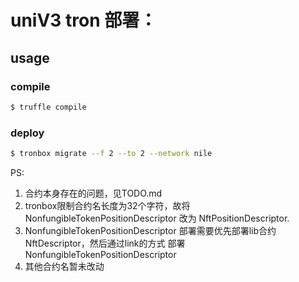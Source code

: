 # uniV3 tron 部署：

## usage

### compile

```sh
$ truffle compile
```

### deploy

```sh
$ tronbox migrate --f 2 --to 2 --network nile
```

PS: 
1. 合约本身存在的问题，见TODO.md
2. tronbox限制合约名长度为32个字符，故将 NonfungibleTokenPositionDescriptor 改为 NftPositionDescriptor.
3. NonfungibleTokenPositionDescriptor 部署需要优先部署lib合约 NftDescriptor，然后通过link的方式 部署 NonfungibleTokenPositionDescriptor
4. 其他合约名暂未改动
